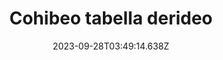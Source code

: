 ---
title: "Cohibeo tabella derideo"
date: 2023-09-28T03:49:14.638Z
permalink: "/cohibeo-tabella-derideo/"
---